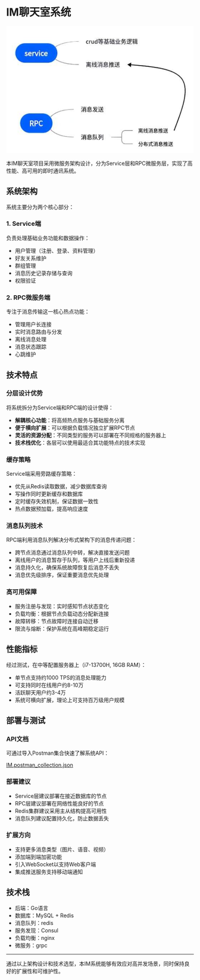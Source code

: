 # IM聊天室系统

![image.jpg](image.jpg)


本IM聊天室项目采用微服务架构设计，分为Service层和RPC微服务层，实现了高性能、高可用的即时通讯系统。

## 系统架构

系统主要分为两个核心部分：

### 1. Service端

负责处理基础业务功能和数据操作：

- 用户管理（注册、登录、资料管理）
- 好友关系维护
- 群组管理
- 消息历史记录存储与查询
- 权限验证

### 2. RPC微服务端

专注于消息传输这一核心热点功能：

- 管理用户长连接
- 实时消息路由与分发
- 离线消息处理
- 消息状态跟踪
- 心跳维护

## 技术特点

### 分层设计优势

将系统拆分为Service端和RPC端的设计使得：

- **解耦核心功能**：将高频热点服务与基础服务分离
- **便于横向扩展**：可以根据负载情况独立扩展RPC节点
- **灵活的资源分配**：不同类型的服务可以部署在不同规格的服务器上
- **技术栈优化**：各层可以使用最适合其功能特点的技术实现

### 缓存策略

Service端采用旁路缓存策略：

- 优先从Redis读取数据，减少数据库查询
- 写操作同时更新缓存和数据库
- 定时缓存失效机制，保证数据一致性
- 热点数据预加载，提高响应速度

### 消息队列技术

RPC端利用消息队列解决分布式架构下的消息传递问题：

- 跨节点消息通过消息队列中转，解决直接发送问题
- 离线用户的消息暂存于队列，等用户上线后重新投递
- 消息持久化，确保系统故障恢复后消息不丢失
- 消息优先级排序，保证重要消息优先处理

### 高可用保障

- 服务注册与发现：实时感知节点状态变化
- 负载均衡：根据节点负载动态分配新连接
- 故障转移：节点故障时连接自动迁移
- 限流与熔断：保护系统在高峰期稳定运行

## 性能指标

经过测试，在中等配置服务器上（i7-13700H, 16GB RAM）：

- 单节点支持约1000 TPS的消息处理能力
- 可支持同时在线用户约8-10万
- 活跃聊天用户约3-4万
- 系统可横向扩展，理论上可支持百万级用户规模

## 部署与测试

### API文档

可通过导入Postman集合快速了解系统API：

[IM.postman_collection.json](config/IM.postman_collection.json)

### 部署建议

- Service层建议部署在接近数据库的节点
- RPC层建议部署在网络性能良好的节点
- Redis集群建议采用主从结构提高可用性
- 消息队列建议配置持久化，防止数据丢失

### 扩展方向

- 支持更多消息类型（图片、语音、视频）
- 添加端到端加密功能
- 引入WebSocket以支持Web客户端
- 集成推送服务支持移动端通知

## 技术栈

- 后端：Go语言
- 数据库：MySQL + Redis
- 消息队列：redis
- 服务发现：Consul
- 负载均衡：nginx
- 微服务：grpc

---

通过以上架构设计和技术选型，本IM系统能够有效应对高并发场景，同时保持良好的扩展性和可维护性。
